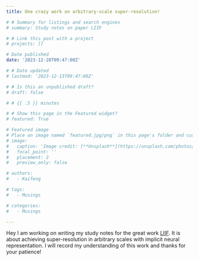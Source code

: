 ```yaml
---
title: One crazy work on arbitrary-scale super-resolution!

# # Summary for listings and search engines
# summary: Study notes on paper LIIF

# # Link this post with a project
# projects: []

# Date published
date: '2023-12-28T09:47:00Z'

# # Date updated
# lastmod: '2023-12-13T09:47:00Z'

# # Is this an unpublished draft?
# draft: false

# # {{ .5 }} minutes

# # Show this page in the Featured widget?
# featured: True

# Featured image
# Place an image named `featured.jpg/png` in this page's folder and customize its options here.
# image:
#   caption: 'Image credit: [**Unsplash**](https://unsplash.com/photos/CpkOjOcXdUY)'
#   focal_point: ''
#   placement: 2
#   preview_only: false

# authors:
#   - Kaifeng

# tags:
#   - Musings

# categories:
#   - Musings

---
```


Hey I am working on writing my study notes for the great work [LIIF](https://arxiv.org/abs/2012.09161). It is about achieving super-resolution in arbitrary scales with implicit neural representation. I will record my understanding of this work and thanks for your patience!


